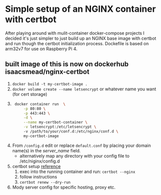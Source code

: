 # Simple setup of an NGINX container with certbot

After playing around with mulit-container docker-compose projects I decided it's just simpler to just build up an NGINX base image with certbot and run though the certbot initialization process.  Dockefile is based on arm32v7 for use on Raspberry Pi 4.  

## built image of this is now on dockerhub isaacsmead/nginx-certbot

1. `docker build -t my-certbot-image .`
1. `docker volume create --name letsencrypt` or whatever name you want (for cert storage)
1. ``` bash
    docker container run  \
        -p 80:80 \
        -p 443:443 \
        -d \
        --name my-certbot-container \
        -v letsencrypt:/etc/letsencrypt \ 
        -v /path/to/your/conf.d:/etc/nginx/conf.d \
        my-certbot-image
    ```
1. From `/config.d` edit or replace `default.conf` by placing your domain name(s) in the *server_name* field.
    * alternatively map any directory with your config file to /etc/niginx/config.d
1. certbot setup [reference](https://certbot.eff.org/lets-encrypt/debianbuster-nginx)
    1. exec into the running container and run: `certbot --nginx`
    1. follow instructions
    1. `certbot renew --dry-run`
1. Mody server config for specific hosting, proxy etc.  
